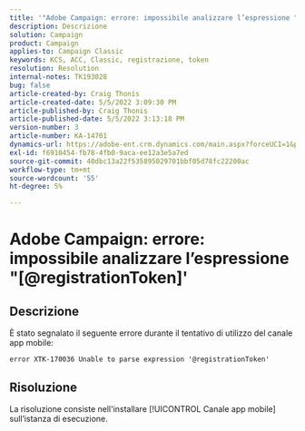 ```yaml
---
title: '"Adobe Campaign: errore: impossibile analizzare l’espressione "@registrationToken"'
description: Descrizione
solution: Campaign
product: Campaign
applies-to: Campaign Classic
keywords: KCS, ACC, Classic, registrazione, token
resolution: Resolution
internal-notes: TK193028
bug: false
article-created-by: Craig Thonis
article-created-date: 5/5/2022 3:09:30 PM
article-published-by: Craig Thonis
article-published-date: 5/5/2022 3:13:18 PM
version-number: 3
article-number: KA-14701
dynamics-url: https://adobe-ent.crm.dynamics.com/main.aspx?forceUCI=1&pagetype=entityrecord&etn=knowledgearticle&id=e3a3c358-85cc-ec11-a7b5-6045bd00d995
exl-id: f6910454-fb78-4fb0-9aca-ee12a3e5a7ed
source-git-commit: 40dbc13a22f535895029701bbf05d78fc22200ac
workflow-type: tm+mt
source-wordcount: '55'
ht-degree: 5%

---
```


# Adobe Campaign: errore: impossibile analizzare l’espressione &quot;[@registrationToken]&#39;

## Descrizione

È stato segnalato il seguente errore durante il tentativo di utilizzo del canale app mobile:

```
error XTK-170036 Unable to parse expression '@registrationToken'
```

## Risoluzione


La risoluzione consiste nell&#39;installare [!UICONTROL Canale app mobile] sull’istanza di esecuzione.
